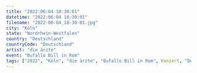 ```yaml
---
title: "2022:06:04 18:30:01"
datetime: "2022:06:04 18:30:01"
filename: "2022-06-04_18-30-01.jpg"
city: "Köln"
state: "Nordrhein-Westfalen"
country: "Deutschland"
countryCode: "Deutschland"
artist: "die ärzte"
event: "Bufallo Bill in Rom"
tags: ["2022", "Köln", "die ärzte", "Bufallo Bill in Rom", Konzert, "Deutschland"]
---
```

